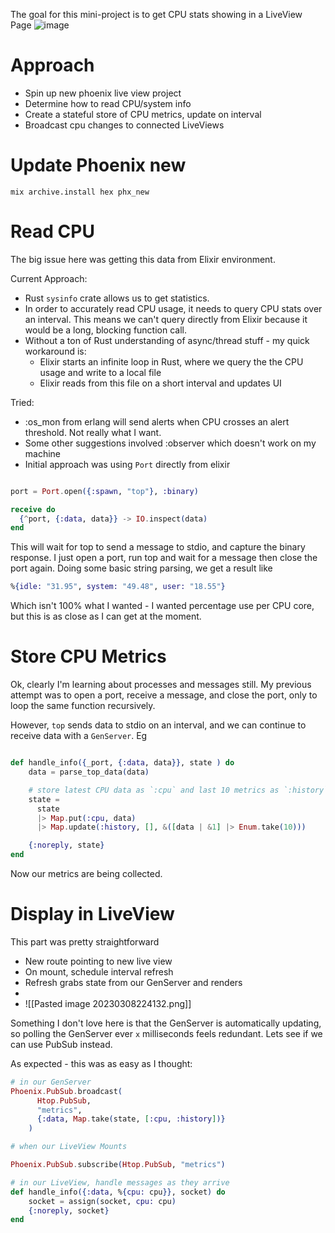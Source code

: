 
The goal for this mini-project is to get CPU stats showing in a LiveView Page
![image](https://user-images.githubusercontent.com/9866589/224439140-06e1dc22-4c0d-4f14-b920-e59e465154a8.png)

# Approach
- Spin up new phoenix live view project
- Determine how to read CPU/system info
- Create a stateful store of CPU metrics, update on interval
- Broadcast cpu changes to connected LiveViews

# Update Phoenix new
`mix archive.install hex phx_new`

# Read CPU
The big issue here was getting this data from Elixir environment.

Current Approach:
- Rust `sysinfo` crate allows us to get statistics.
- In order to accurately read CPU usage, it needs to query CPU stats over an interval. This means we can't query directly from Elixir because it would be a long, blocking function call.
- Without a ton of Rust understanding of async/thread stuff - my quick workaround is:
  - Elixir starts an infinite loop in Rust, where we query the the CPU usage and write to a local file
  - Elixir reads from this file on a short interval and updates UI

Tried:
- :os_mon from erlang will send alerts when CPU crosses an alert threshold. Not really what I want.
- Some other suggestions involved :observer which doesn't work on my machine
- Initial approach was using `Port` directly from elixir
```elixir

port = Port.open({:spawn, "top"}, :binary)

receive do
  {^port, {:data, data}} -> IO.inspect(data)
end
```

This will wait for top to send a message to stdio, and capture the binary response. I just open a port, run top and wait for a message then close the port again. Doing some basic string parsing, we get a result like
```elixir
%{idle: "31.95", system: "49.48", user: "18.55"}
```

Which isn't 100% what I wanted - I wanted percentage use per CPU core, but this is as close as I can get at the moment.

# Store CPU Metrics
Ok, clearly I'm learning about processes and messages still.
My previous attempt was to open a port, receive a message, and close the port, only to loop the same function recursively.

However, `top` sends data to stdio on an interval, and we can continue to receive data with a `GenServer`.  Eg

```elixir

def handle_info({_port, {:data, data}}, state ) do
    data = parse_top_data(data)

	# store latest CPU data as `:cpu` and last 10 metrics as `:history`
    state =
      state
      |> Map.put(:cpu, data)
      |> Map.update(:history, [], &([data | &1] |> Enum.take(10)))

    {:noreply, state}
end

```

Now our metrics are being collected. 

# Display in LiveView

This part was pretty straightforward
- New route pointing to new live view
- On mount, schedule interval refresh
- Refresh grabs state from our GenServer and renders
- 
- ![[Pasted image 20230308224132.png]]

Something I don't love here is that the GenServer is automatically updating, so polling the GenServer ever `x` milliseconds feels redundant. Lets see if we can use PubSub instead.

As expected - this was as easy as I thought:
```elixir
# in our GenServer
Phoenix.PubSub.broadcast(
      Htop.PubSub,
      "metrics",
      {:data, Map.take(state, [:cpu, :history])}
    )

# when our LiveView Mounts

Phoenix.PubSub.subscribe(Htop.PubSub, "metrics")

# in our LiveView, handle messages as they arrive
def handle_info({:data, %{cpu: cpu}}, socket) do
    socket = assign(socket, cpu: cpu)
    {:noreply, socket}
end
```

